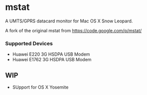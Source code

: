 # mstat

A UMTS/GPRS datacard monitor for Mac OS X Snow Leopard.

A fork of the original mstat from https://code.google.com/p/mstat/

### Supported Devices

* Huawei E220 3G HSDPA USB Modem
* Huawei E1762 3G HSDPA USB Modem

## WIP

* SUpport for OS X Yosemite
